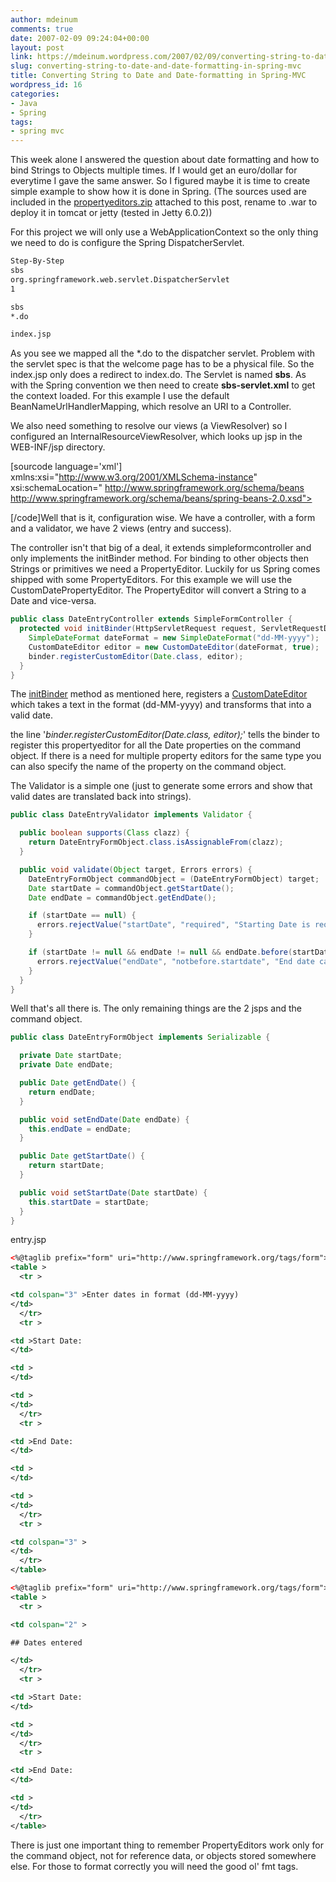 ```yaml
---
author: mdeinum
comments: true
date: 2007-02-09 09:24:04+00:00
layout: post
link: https://mdeinum.wordpress.com/2007/02/09/converting-string-to-date-and-date-formatting-in-spring-mvc/
slug: converting-string-to-date-and-date-formatting-in-spring-mvc
title: Converting String to Date and Date-formatting in Spring-MVC
wordpress_id: 16
categories:
- Java
- Spring
tags:
- spring mvc
---
```


This week alone I answered the question about date formatting and how to bind Strings to Objects multiple times. If I would get an euro/dollar for everytime I gave the same answer. So I figured maybe it is time to create simple example to show how it is done in Spring. (The sources used are included in the [propertyeditors.zip](http://www.deinum.biz/wp-content/uploads/2007/02/propertyeditors.zip) attached to this post, rename to .war to deploy it in tomcat or jetty (tested in Jetty 6.0.2))
<!-- more -->
For this project we will only use a WebApplicationContext so the only thing we need to do is configure the Spring DispatcherServlet.

```xml
Step-By-Step
sbs
org.springframework.web.servlet.DispatcherServlet
1

sbs
*.do

index.jsp

```

As you see we mapped all the *.do to the dispatcher servlet. Problem with the servlet spec is that the welcome page has to be a physical file. So the index.jsp only does a redirect to index.do. The Servlet is named **sbs**. As with the Spring convention we then need to create **sbs-servlet.xml** to get the context loaded. For this example I use the default BeanNameUrlHandlerMapping, which resolve an URI to a Controller.

We also need something to resolve our views (a ViewResolver) so I configured an InternalResourceViewResolver, which looks up jsp in the WEB-INF/jsp directory.

[sourcode language='xml']
xmlns:xsi="http://www.w3.org/2001/XMLSchema-instance"
xsi:schemaLocation="
http://www.springframework.org/schema/beans http://www.springframework.org/schema/beans/spring-beans-2.0.xsd">

[/code]Well that is it, configuration wise. We have a controller, with a form and a validator, we have 2 views (entry and success).

The controller isn't that big of a deal, it extends simpleformcontroller and only implements the initBinder method. For binding to other objects then Strings or primitives we need a PropertyEditor. Luckily for us Spring comes shipped with some PropertyEditors. For this example we will use the CustomDatePropertyEditor. The PropertyEditor will convert a String to a Date and vice-versa.

```java
public class DateEntryController extends SimpleFormController {
  protected void initBinder(HttpServletRequest request, ServletRequestDataBinder binder) throws Exception {
    SimpleDateFormat dateFormat = new SimpleDateFormat("dd-MM-yyyy");
    CustomDateEditor editor = new CustomDateEditor(dateFormat, true);
    binder.registerCustomEditor(Date.class, editor);
  }
}
```

The [initBinder](http://www.springframework.org/docs/api/org/springframework/web/servlet/mvc/BaseCommandController.html#initBinder(javax.servlet.http.HttpServletRequest,%20org.springframework.web.bind.ServletRequestDataBinder)) method as mentioned here, registers a [CustomDateEditor](http://www.springframework.org/docs/api/org/springframework/beans/propertyeditors/CustomDateEditor.html) which takes a text in the format (dd-MM-yyyy) and transforms that into a valid date.

the line '_binder.registerCustomEditor(Date.class, editor);_' tells the binder to register this propertyeditor for all the Date properties on the command object. If there is a need for multiple property editors for the same type you can also specify the name of the property on the command object.

The Validator is a simple one (just to generate some errors and show that valid dates are translated back into strings).

```java
public class DateEntryValidator implements Validator {

  public boolean supports(Class clazz) {
    return DateEntryFormObject.class.isAssignableFrom(clazz);
  }

  public void validate(Object target, Errors errors) {
    DateEntryFormObject commandObject = (DateEntryFormObject) target;
    Date startDate = commandObject.getStartDate();
    Date endDate = commandObject.getEndDate();

    if (startDate == null) {
      errors.rejectValue("startDate", "required", "Starting Date is required.");
    }

    if (startDate != null && endDate != null && endDate.before(startDate)) {
      errors.rejectValue("endDate", "notbefore.startdate", "End date cannot be before start date.");
    }
  }
}
```

Well that's all there is. The only remaining things are the 2 jsps and the command object.

```java
public class DateEntryFormObject implements Serializable {

  private Date startDate;
  private Date endDate;

  public Date getEndDate() {
    return endDate;
  }

  public void setEndDate(Date endDate) {
    this.endDate = endDate;
  }

  public Date getStartDate() {
    return startDate;
  }

  public void setStartDate(Date startDate) {
    this.startDate = startDate;
  }
}
```

entry.jsp
```xml
<%@taglib prefix="form" uri="http://www.springframework.org/tags/form">
<table >
  <tr >

<td colspan="3" >Enter dates in format (dd-MM-yyyy)
</td>
  </tr>
  <tr >

<td >Start Date:
</td>

<td >
</td>

<td >
</td>
  </tr>
  <tr >

<td >End Date:
</td>

<td >
</td>

<td >
</td>
  </tr>
  <tr >

<td colspan="3" >
</td>
  </tr>
</table>
```
```xml
<%@taglib prefix="form" uri="http://www.springframework.org/tags/form">
<table >
  <tr >

<td colspan="2" >

## Dates entered

</td>
  </tr>
  <tr >

<td >Start Date:
</td>

<td >
</td>
  </tr>
  <tr >

<td >End Date:
</td>

<td >
</td>
  </tr>
</table>
```
There is just one important thing to remember PropertyEditors work only for the command object, not for reference data, or objects stored somewhere else. For those to format correctly you will need the good ol' fmt tags.
